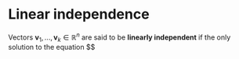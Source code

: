 # Linear independence

Vectors $\textbf{v}_1,...,\textbf{v}_k \in \mathbb{R}^n$ are said to be **linearly independent** if the only solution to the equation $$
